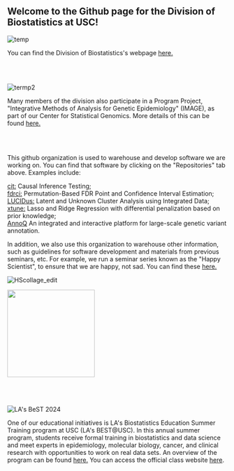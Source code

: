 ## Welcome to the Github page for the Division of Biostatistics at USC!


![temp](https://github.com/USCbiostats/.github/assets/7833774/cda84ffd-eb6d-42a6-abf6-556136c7e131)


You can find the Division of Biostatistics's webpage [here.](https://pphs.usc.edu/divisions/biostatistics/)

</br>
</br>


![termp2](https://github.com/USCbiostats/.github/assets/7833774/f588071e-7488-4aea-9e0a-7a30850b2cd5)

Many members of the division also participate in a Program Project, "Integrative Methods of Analysis for Genetic Epidemiology" (IMAGE), as part of our Center for Statistical Genomics. More details of this can be found [here.]( https://pphs.usc.edu/center/center-for-statistical-genomics/)

</br>
</br>

This github organization is used to warehouse and develop software we are working on. You can find that software by clicking on the "Repositories" tab above.
Examples include: 

[cit:](https://github.com/USCbiostats/cit) Causal Inference Testing; </br>
[fdrci:](https://github.com/USCbiostats/fdrci)	Permutation-Based FDR Point and Confidence Interval Estimation; </br>
[LUCIDus:](https://github.com/USCbiostats/LUCIDus)	Latent and Unknown Cluster Analysis using Integrated Data; </br>
[xtune:](https://github.com/USCbiostats/xtune) Lasso and Ridge Regression with differential penalization based on prior knowledge; </br>
[AnnoQ](https://github.com/USCbiostats/AnnoQ) An integrated and interactive platform for large-scale genetic variant annotation. </br>

In addition, we also use this organization to warehouse other information, such as guidelines for software development and materials from previous seminars, etc. For example, we run a seminar series known as the "Happy Scientist", to ensure that we are happy, not sad. You can find these [here.](https://github.com/USCbiostats/software-dev/tree/master/happy_scientist)

![HScollage_edit](https://github.com/USCbiostats/.github/assets/7833774/59c09a46-2e2a-43a9-99c3-fbd28645d62c)


<img src="(https://github.com/USCbiostats/.github/assets/7833774/9009027c-f9c8-4e24-b63c-ad2e82034c92)" width="200">

</br>
</br>
</br>
</br>

![LA's BeST 2024](https://github.com/USCbiostats/.github/assets/7833774/ef12fd74-b71a-4e9b-ab6c-0c64b3244786)

One of our educational initiatives is LA's Biostatistics Education Summer Training program at USC (LA's BEST@USC). In this annual summer program, students receive formal training in biostatistics and data science and meet experts in epidemiology, molecular biology, cancer, and clinical research with opportunities to work on real data sets.
An overview of the program can be found [here.](https://pphs.usc.edu/paving-a-path-to-careers-in-biostatistics-and-data-science-summer-program-trains-students-without-the-cost/?MassEmailID=367812488&email_id=77&emailaddress=All-ksom-faculty-L%40usc.edu&submission_date=1%2f11%2f2018+2%3a34%3a20+PM&MemberID=5CE0C146D86A42FA8168F9CD267B5C92&confirmed=1&Modified=)
You can access the official class website [here](https://USCBiostats.github.io/LAsBEST).</br>



<!--

**Here are some ideas to get you started:**


🙋‍♀️ A short introduction - what is your organization all about?
🌈 Contribution guidelines - how can the community get involved?
👩‍💻 Useful resources - where can the community find your docs? Is there anything else the community should know?
🍿 Fun facts - what does your team eat for breakfast?
🧙 Remember, you can do mighty things with the power of [Markdown](https://docs.github.com/github/writing-on-github/getting-started-with-writing-and-formatting-on-github/basic-writing-and-formatting-syntax)
-->
